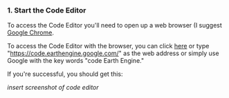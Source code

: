 ### 1. Start the Code Editor

To access the Code Editor you'll need to open up a web browser (I suggest [Google Chrome](https://www.google.com/chrome/).

To access the Code Editor with the browser, you can click [here](https://code.earthengine.google.com/) or type "https://code.earthengine.google.com/" as the web address or simply use Google with the key words "code Earth Engine."

If you're successful, you should get this:

*insert screenshot of code editor*
